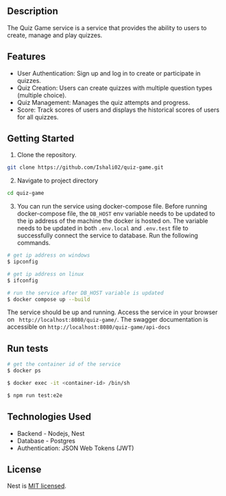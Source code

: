 ## Description

The Quiz Game service is a service that provides the ability to users to create, manage and play quizzes.

## Features

- User Authentication: Sign up and log in to create or participate in quizzes.
- Quiz Creation: Users can create quizzes with multiple question types (multiple choice).
- Quiz Management: Manages the quiz attempts and progress.
- Score: Track scores of users and displays the historical scores of users for all quizzes.

## Getting Started

1. Clone the repository.
```bash 
git clone https://github.com/Ishali02/quiz-game.git
 ```
2. Navigate to project directory 
```bash 
cd quiz-game
 ```
3. You can run the service using docker-compose file. Before running docker-compose file, the `DB_HOST` env variable needs to be updated to the ip address of the machine the docker is hosted on. The variable needs to be updated in both `.env.local` and `.env.test` file to successfully connect the service to database. 
 Run the following commands.
```bash
# get ip address on windows
$ ipconfig

# get ip address on linux
$ ifconfig

# run the service after DB_HOST variable is updated
$ docker compose up --build
```
The service should be up and running. 
Access the service in your browser on ``` http://localhost:8080/quiz-game/```. The swagger documentation is accessible on ```http://localhost:8080/quiz-game/api-docs```


## Run tests

```bash
# get the container id of the service
$ docker ps

$ docker exec -it <container-id> /bin/sh

$ npm run test:e2e
```

## Technologies Used

- Backend - Nodejs, Nest
- Database - Postgres
- Authentication: JSON Web Tokens (JWT)

## License

Nest is [MIT licensed](https://github.com/nestjs/nest/blob/master/LICENSE).
